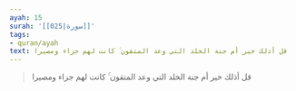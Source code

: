 ```yaml
---
ayah: 15
surah: '[[025|سورة]]'
tags:
- quran/ayah
text: قل أذلك خير أم جنة الخلد التي وعد المتقون ۚ كانت لهم جزاء ومصيرا
---
```

> قل أذلك خير أم جنة الخلد التي وعد المتقون ۚ كانت لهم جزاء ومصيرا
